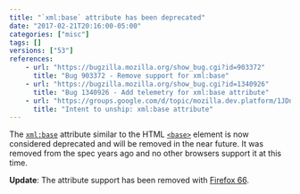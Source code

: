 ```yaml
---
title: "`xml:base` attribute has been deprecated"
date: "2017-02-21T20:16:00-05:00"
categories: ["misc"]
tags: []
versions: ["53"]
references:
    - url: "https://bugzilla.mozilla.org/show_bug.cgi?id=903372"
      title: "Bug 903372 - Remove support for xml:base"
    - url: "https://bugzilla.mozilla.org/show_bug.cgi?id=1340926"
      title: "Bug 1340926 - Add telemetry for xml:base attribute"
    - url: "https://groups.google.com/d/topic/mozilla.dev.platform/1JDnJWefe1E/discussion"
      title: "Intent to unship: xml:base attribute"
---
```

The [`xml:base`](https://www.w3.org/TR/xmlbase/) attribute similar to the HTML [`<base>`](https://developer.mozilla.org/docs/Web/HTML/Element/base) element is now considered deprecated and will be removed in the near future. It was removed from the spec years ago and no other browsers support it at this time.

**Update**: The attribute support has been removed with [Firefox 66](https://www.fxsitecompat.dev/en-CA/docs/2018/xml-base-attribute-is-no-longer-supported/).
